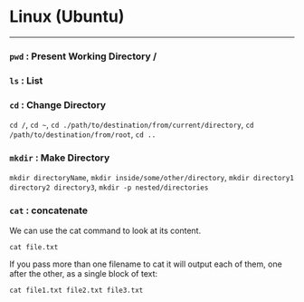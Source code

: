 # Linux (Ubuntu)
---

### `pwd` : Present Working Directory /
 
### `ls` : List

### `cd` : Change Directory

  `cd /`, `cd ~`, `cd ./path/to/destination/from/current/directory`, `cd /path/to/destination/from/root`, `cd ..`

### `mkdir` : Make Directory

  `mkdir directoryName`, `mkdir inside/some/other/directory`, `mkdir directory1 directory2 directory3`, `mkdir -p nested/directories`

### `cat` : concatenate

  We can use the cat command to look at its content.
  
  `cat file.txt` 
  
  If you pass more than one filename to cat it will output each of them, one after the other, as a single block of text:
  
  `cat file1.txt file2.txt file3.txt`


